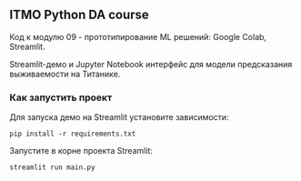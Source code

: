 ## ITMO Python DA course

Код к модулю 09 - прототипирование ML решений: Google Colab, Streamlit.

Streamlit-демо и Jupyter Notebook интерфейс для модели предсказания выживаемости на Титанике.

### Как запустить проект

Для запуска демо на Streamlit установите зависимости:

```pip install -r requirements.txt```

Запустите в корне проекта Streamlit:

```streamlit run main.py```
